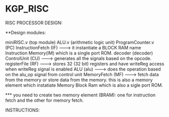 # KGP_RISC
RISC PROCESSOR DESIGN:

**Design modules:

miniRISC.v (top module)
ALU.v (arithmetic logic unit)
ProgramCounter.v (PC)
InstructionFetch (IF) ---> it instantiate a BLOCK RAM name Instruction Memory(IM) which is a single port ROM.
decoder (decoder)
ControlUnit (CU) ---> generates all the signals based on the opcode.
registerFile (RF) ---> stores 32 (32 bit) registers and have writeReg access when writeReg signal is enabled
ALU (alu) ---> does the operation based on the alu_op signal from control unit
MemoryFetch (MF) ---> fetch data from the memory or store data from the memory. this is also a memory element which instatiate Memory Block Ram which is also a sigle port ROM.


*** you need to create two memory element (BRAM): one for instruction fetch and the other for memory fetch.

INSTRUCTIONS:
